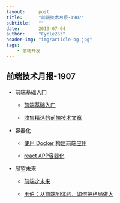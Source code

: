 ```yaml
---
layout:     post
title:      "前端技术月报-1907"
subtitle:   ""
date:       2019-07-04
author:     "Cycle263"
header-img: "img/article-bg.jpg"
tags:
    - 前端开发
---
```


## 前端技术月报-1907

* 前端基础入门

  - [前端基础入门](https://www.yuque.com/fe9/basic)

  - [收集精选的前端技术文章](https://www.yuque.com/itchina110/goodfe)

* 容器化

  - [使用 Docker 构建前端应用](https://zhuanlan.zhihu.com/p/39241059)

  - [react APP容器化](https://mherman.org/blog/dockerizing-a-react-app/)

* 展望未来

  - [前端之未来](https://www.yuque.com/zenany/up/the_future_frontend)

  - [玉伯：从前端到体验，如何把格局做大](https://www.yuque.com/yuque/blog/wie9gf)